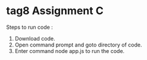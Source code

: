 # tag8 Assignment C
Steps to run code :
1. Download code.
2. Open command prompt and goto directory of code.
3. Enter command node app.js to run the code.
